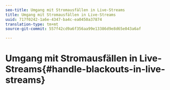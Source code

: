 ```yaml
---
seo-title: Umgang mit Stromausfällen in Live-Streams
title: Umgang mit Stromausfällen in Live-Streams
uuid: 717f0242-1a6e-4347-ba4c-ea0450a37874
translation-type: tm+mt
source-git-commit: 557f42cd9a6f356aa99e13386d9e8d65e043a6af

---
```



# Umgang mit Stromausfällen in Live-Streams{#handle-blackouts-in-live-streams}
